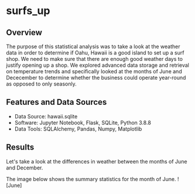 # surfs_up

## Overview
The purpose of this statistical analysis was to take a look at the weather data in order to determine if Oahu, Hawaii is a good island to set up a surf shop. We need to make sure that there are enough good weather days to justify opening up a shop. We explored advanced data storage and retrieval on temperature trends and specifically looked at the months of June and Dececember to determine whether the business could operate year-round as opposed to only seasonly.

## Features and Data Sources
- Data Source: hawaii.sqlite
- Software: Jupyter Notebook, Flask, SQLite, Python 3.8.8
- Data Tools: SQLAlchemy, Pandas, Numpy, Matplotlib

## Results
Let's take a look at the differences in weather between the months of June and December.

The image below shows the summary statistics for the month of June.
![June]

